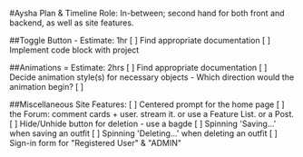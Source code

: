 #Aysha Plan & Timeline
Role: In-between; second hand for both front and backend, as well as site features.

##Toggle Button - Estimate: 1hr
[ ] Find appropriate documentation
[ ] Implement code block with project

##Animations = Estimate: 2hrs
[ ] Find appropriate documentation
[ ] Decide animation style(s) for necessary objects
    - Which direction would the animation begin? 
[ ] 
 
 ##Miscellaneous Site Features:
 [ ] Centered prompt for the home page
 [ ] the Forum: comment cards + user. stream it. or use a Feature List. or a Post.
 [ ] Hide/Unhide button for deletion - use a bagde 
 [ ] Spinning 'Saving...' when saving an outfit
 [ ] Spinning 'Deleting...' when deleting an outfit
 [ ] Sign-in form for "Registered User" & "ADMIN"
